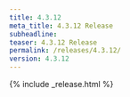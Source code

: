 ```yaml
---
title: 4.3.12
meta_title: 4.3.12 Release
subheadline: 
teaser: 4.3.12 Release
permalink: /releases/4.3.12/
version: 4.3.12
---
```


{% include _release.html %}
